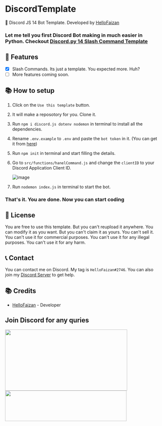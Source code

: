 # DiscordTemplate

🤖 Discord JS 14 Bot Template. Developed by [HelloFaizan](https://l.hellofaizan.me/)

### Let me tell you first Discord Bot making in much easier in Python. Checkout [Discord.py 14 Slash Command Template](https://github.com/hellofaizan/Discod.pyTemplate)

## 📝 Features

- [x] Slash Commands. Its just a template. You expected more. Huh?
- [ ] More features coming soon.

## 📚 How to setup

1. Click on the `Use this template` button.
2. It will make a reposotory for you. Clone it.
3. Run `npm i discord.js dotenv nodemon` in terminal to install all the dependencies.
4. Rename `.env.example` to `.env` and paste the `bot token` in it. (You can get it from [here](https://discord.com/developers/applications))
5. Run `npm init` in terminal and start filling the details.
6. Go to `src/functions/hanelCommand.js` and change the `clientID` to your Discord Application Client ID.


   ![image](https://user-images.githubusercontent.com/84437051/223615251-52ad4c64-bdcf-4f31-bdc5-87d68fa8fd2e.png)

7. Run `nodemon index.js` in terminal to start the bot.

### That's it. You are done. Now you can start coding

## 📜 License

You are free to use this template. But you can't reupload it anywhere. You can modify it as you want. But you can't claim it as yours. You can't sell it. You can't use it for commercial purposes. You can't use it for any illegal purposes. You can't use it for any harm.

## 📞 Contact

You can contact me on Discord. My tag is `HelloFaizan#2746`. You can also join my [Discord Server](https://discord.gg/invite/rraBbMQraQ) to get help.

## 📚 Credits

- [HelloFaizan](https://hellofaizan.me/) - Developer

## Join Discord for any quries

<a href="https://discord.com/users/890232380265222215">
     <img src="https://lanyard.cnrad.dev/api/890232380265222215?idleMessage=Just%20Chillin..." width="400" height="200" />
</a>
<br>
<a href="https://discord.gg/vUHMxPvege">
     <img src="https://invidget.switchblade.xyz/vUHMxPvege" width="398" height="100" />
</a>
